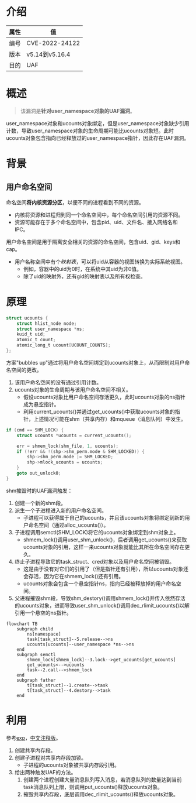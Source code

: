 # 介绍

|属性|值|
|-|-|
|编号|CVE-2022-24122|
|版本|v5.14到v5.16.4|
|目的|UAF|

# 概述

> 该漏洞是**针对user_namespace对象的UAF漏洞**。

user_namespace对象和ucounts对象绑定，但是user_namespace对象缺少引用计数，导致user_namespace对象的生命周期可能比ucounts对象短。此时ucounts对象包含指向已经释放过的user_namespace指针，因此存在UAF漏洞。

# 背景

## 用户命名空间

命名空间**将内核资源分区**，以便不同的进程看到不同的资源。
* 内核将资源和进程归到同一个命名空间中，每个命名空间引用的资源不同。
* 资源可能存在于多个命名空间中，包含pid、uid、文件名、接入网络名和IPC。

用户命名空间是用于隔离安全相关的资源的命名空间，包含uid、gid、keys和cap。
* 用户名称空间中有个*映射表*，可以将uid从容器的视图转换为实际系统视图。
  * 例如，容器中的uid为0时，在系统中其uid为非0值。
  * 除了uid的映射外，还有gid的映射表以及所有权检查。

# 原理

``` c
struct ucounts {
	struct hlist_node node;
	struct user_namespace *ns;
	kuid_t uid;
	atomic_t count;
	atomic_long_t ucount[UCOUNT_COUNTS];
};
```

方案"bubbles up"通过将用户命名空间绑定到ucounts对象上，从而限制对用户命名空间的更改。
1. 该用户命名空间的没有通过引用计数。
2. ucounts对象的生命周期与该用户命名空间不相关。
   * 假设ucounts对象比用户命名空间存活更久，此时ucounts对象的ns指针成为悬空指针。
   * 利用current_ucounts()并通过get_ucounts()中获取ucounts对象的指针，上述情况可能在shm（共享内存）和mqueue（消息队列）中发生。

```c
if (cmd == SHM_LOCK) {
    struct ucounts *ucounts = current_ucounts();

    err = shmem_lock(shm_file, 1, ucounts);
    if (!err && !(shp->shm_perm.mode & SHM_LOCKED)) {
        shp->shm_perm.mode |= SHM_LOCKED;
        shp->mlock_ucounts = ucounts;
    }
    goto out_unlock0;
}
```

shm摧毁时的UAF漏洞触发：
1. 创建一个新的shm段。
2. 派生一个子进程进入新的用户命名空间。
   * 子进程可以获得属于自己的ucounts，并且该ucounts对象将绑定到新的用户命名空间（通过alloc_ucounts()）。
3. 子进程调用semctl(SHM_LOCK)将它的ucounts对象绑定到shm对象上。
   * shmem_lock()调用user_shm_unlock()，后者调用get_ucounts()来获取ucounts对象的引用，这样一来ucounts对象就能比其所在命名空间存在更久。
4. 终止子进程导致它的task_struct、cred对象以及用户命名空间被销毁。
    * 这是由于没有对它们的引用了（但是指针还有引用），所以ucounts对象还会存活，因为它在shmem_lock()还有引用。
    * ucounts对象会包含一个悬空指针ns，指向已经被释放掉的用户命名空间。
5. 父进程摧毁shm段，导致shm_destory()调用shmem_lock()并传入依然存活的ucounts对象，进而导致user_shm_unlock()调用dec_rlimit_ucounts()以解引用一个悬空的ns指针。

```mermaid
flowchart TB
    subgraph child
        ns[namespace]
        task[task_struct]--5.release-->ns
        ucounts[ucounts]--user_namespace *ns-->ns
    end
    subgraph semctl
        shmem_lock[shmem_lock]--3.lock-->get_ucounts[get_ucounts]
        get_ucounts<-->ucounts
        task--2.call-->shmem_lock
    end
    subgraph father
        t[task_struct]--1.create-->task
        t[task_struct]--4.destory-->task
    end
```

# 利用

参考[exp](https://github.com/meowmeowxw/CVE-2022-24122/blob/main/exploit.c)，[中文注释版](exp/cve_2022_24122.c)。
1. 创建共享内存段。
2. 创建子进程对共享内存段加锁。
   * 子进程的ucounts对象被共享内存段引用。
3. 给出两种触发UAF的方法。
   1. 创建两个进程创建大量消息队列写入消息，若消息队列的数量达到当前task消息队列上限，则调用put_ucounts()释放ucounts对象。
   2. 摧毁共享内存段，底层调用dec_rlimit_ucounts()释放ucounts对象。

